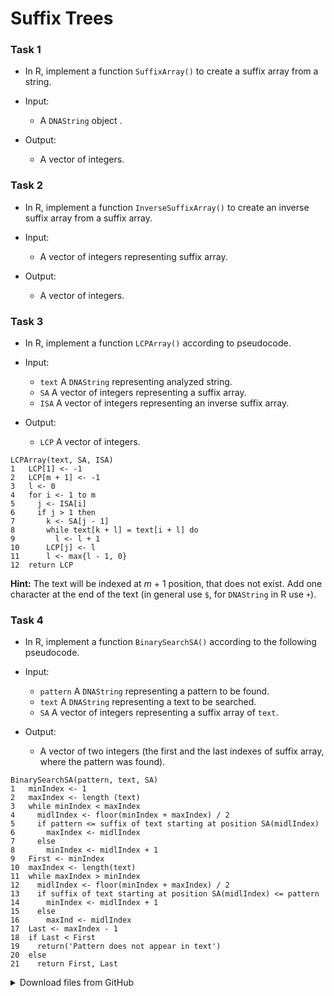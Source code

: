 # Suffix Trees

### Task 1
* In R, implement a function `SuffixArray()` to create a suffix array from a string.

* Input:
    * A `DNAString` object .

* Output:
    * A vector of integers.

### Task 2
* In R, implement a function `InverseSuffixArray()` to create an inverse suffix array from a suffix array.

* Input:
    * A vector of integers representing suffix array.

* Output:
    * A vector of integers.

### Task 3
* In R, implement a function `LCPArray()` according to pseudocode.

* Input:
    * `text` A `DNAString` representing analyzed string.
    * `SA` A vector of integers representing a suffix array.
    * `ISA` A vector of integers representing an inverse suffix array.

* Output:
    * `LCP` A vector of integers.

```
LCPArray(text, SA, ISA)
1   LCP[1] <- -1
2   LCP[m + 1] <- -1
3   l <- 0
4   for i <- 1 to m
5     j <- ISA[i]
6     if j > 1 then
7       k <- SA[j - 1]
8       while text[k + l] = text[i + l] do
9         l <- l + 1
10      LCP[j] <- l
11      l <- max{l - 1, 0}
12  return LCP
```

**Hint:** 
The text will be indexed at *m* + 1 position, that does not exist. Add one character at the end of the text
(in general use `$`, for `DNAString` in R use `+`).


### Task 4
* In R, implement a function `BinarySearchSA()` according to the following pseudocode.

* Input:
    * `pattern` A `DNAString` representing a pattern to be found.
    * `text` A `DNAString` representing a text to be searched.
    * `SA` A vector of integers representing a suffix array of `text`.

* Output:
    * A vector of two integers (the first and the last indexes of suffix array, where the pattern was found).

```
BinarySearchSA(pattern, text, SA)
1   minIndex <- 1
2   maxIndex <- length (text)
3   while minIndex < maxIndex
4     midlIndex <- floor(minIndex + maxIndex) / 2
5     if pattern <= suffix of text starting at position SA(midlIndex)
6       maxIndex <- midlIndex
7     else
8       minIndex <- midlIndex + 1
9   First <- minIndex
10  maxIndex <- length(text)
11  while maxIndex > minIndex
12    midlIndex <- floor(minIndex + maxIndex) / 2
13    if suffix of text starting at position SA(midlIndex) <= pattern
14      minIndex <- midlIndex + 1
15    else
16      maxInd <- midlIndex
17  Last <- maxIndex - 1
18  if Last < First
19    return('Pattern does not appear in text')
20  else
21    return First, Last
```


<details>
<summary>Download files from GitHub</summary>
<details>
<summary>Basic Git settings</summary>

>* Configure the Git editor
>    ```bash
>    git config --global core.editor notepad
>    ```
>* Configure your name and email address
>    ```bash
>    git config --global user.name "Zuzana Nova"
>    git config --global user.email z.nova@vut.cz
>    ```
>* Check current settings
>    ```bash
>    git config --global --list
>    ```
>
</details>

* Create a fork on your GitHub account. 
  On the GitHub page of this repository find a <kbd>Fork</kbd> button in the upper right corner.
  
* Clone forked repository from your GitHub page to your computer:
```bash
git clone <fork repository address>
```
* In a local repository, set new remote for a project repository:
```bash
git remote add upstream https://github.com/mpa-prg/exercise_10.git
```

#### Send files to GitHub
Create a new commit and send new changes to your remote repository.
* Add file to a new commit.
```bash
git add <file_name>
```
* Create a new commit, enter commit message, save the file and close it.
```bash
git commit
```
* Send a new commit to your GitHub repository.
```bash
git push origin main
```

</details>
